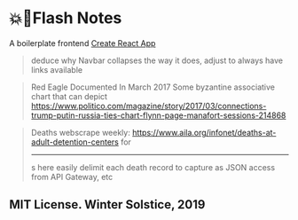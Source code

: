 # 💥🎴Flash Notes
A boilerplate frontend [Create React App](https://github.com/facebook/create-react-app)

> deduce why Navbar collapses the way it does, adjust to always have links available


> Red Eagle Documented In March 2017
Some byzantine associative chart that can depict
https://www.politico.com/magazine/story/2017/03/connections-trump-putin-russia-ties-chart-flynn-page-manafort-sessions-214868

> Deaths
webscrape weekly: https://www.aila.org/infonet/deaths-at-adult-detention-centers
for <hr>s here
easily delimit each death record
to capture as JSON
access from API Gateway, etc

## MIT License. Winter Solstice, 2019

